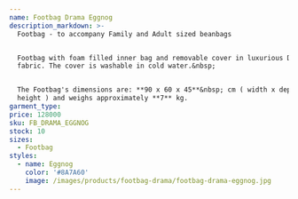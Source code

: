 ```yaml
---
name: Footbag Drama Eggnog
description_markdown: >-
  Footbag - to accompany Family and Adult sized beanbags


  Footbag with foam filled inner bag and removable cover in luxurious Drama
  fabric. The cover is washable in cold water.&nbsp;


  The Footbag's dimensions are: **90 x 60 x 45**&nbsp; cm ( width x depth x
  height ) and weighs approximately **7** kg.
garment_type:
price: 128000
sku: FB_DRAMA_EGGNOG
stock: 10
sizes:
  - Footbag
styles:
  - name: Eggnog
    color: '#8A7A60'
    image: /images/products/footbag-drama/footbag-drama-eggnog.jpg
---
```

